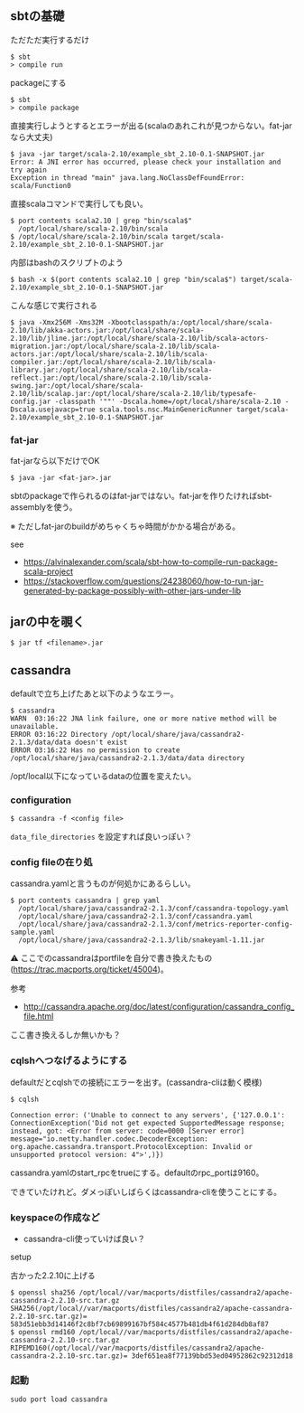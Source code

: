 ## sbtの基礎

ただただ実行するだけ

```
$ sbt
> compile run
```

packageにする

```
$ sbt 
> compile package
```

直接実行しようとするとエラーが出る(scalaのあれこれが見つからない。fat-jarなら大丈夫)

```
$ java -jar target/scala-2.10/example_sbt_2.10-0.1-SNAPSHOT.jar
Error: A JNI error has occurred, please check your installation and try again
Exception in thread "main" java.lang.NoClassDefFoundError: scala/Function0
```

直接scalaコマンドで実行しても良い。

```
$ port contents scala2.10 | grep "bin/scala$"
  /opt/local/share/scala-2.10/bin/scala
$ /opt/local/share/scala-2.10/bin/scala target/scala-2.10/example_sbt_2.10-0.1-SNAPSHOT.jar
```

内部はbashのスクリプトのよう

```
$ bash -x $(port contents scala2.10 | grep "bin/scala$") target/scala-2.10/example_sbt_2.10-0.1-SNAPSHOT.jar
```

こんな感じで実行される

```
$ java -Xmx256M -Xms32M -Xbootclasspath/a:/opt/local/share/scala-2.10/lib/akka-actors.jar:/opt/local/share/scala-2.10/lib/jline.jar:/opt/local/share/scala-2.10/lib/scala-actors-migration.jar:/opt/local/share/scala-2.10/lib/scala-actors.jar:/opt/local/share/scala-2.10/lib/scala-compiler.jar:/opt/local/share/scala-2.10/lib/scala-library.jar:/opt/local/share/scala-2.10/lib/scala-reflect.jar:/opt/local/share/scala-2.10/lib/scala-swing.jar:/opt/local/share/scala-2.10/lib/scalap.jar:/opt/local/share/scala-2.10/lib/typesafe-config.jar -classpath '""' -Dscala.home=/opt/local/share/scala-2.10 -Dscala.usejavacp=true scala.tools.nsc.MainGenericRunner target/scala-2.10/example_sbt_2.10-0.1-SNAPSHOT.jar
```

### fat-jar

fat-jarなら以下だけでOK

```
$ java -jar <fat-jar>.jar
```

sbtのpackageで作られるのはfat-jarではない。fat-jarを作りたければsbt-assemblyを使う。

※ ただしfat-jarのbuildがめちゃくちゃ時間がかかる場合がある。


see

- https://alvinalexander.com/scala/sbt-how-to-compile-run-package-scala-project
- https://stackoverflow.com/questions/24238060/how-to-run-jar-generated-by-package-possibly-with-other-jars-under-lib

## jarの中を覗く

```
$ jar tf <filename>.jar
```

## cassandra

defaultで立ち上げたあと以下のようなエラー。

```
$ cassandra
WARN  03:16:22 JNA link failure, one or more native method will be unavailable.
ERROR 03:16:22 Directory /opt/local/share/java/cassandra2-2.1.3/data/data doesn't exist
ERROR 03:16:22 Has no permission to create /opt/local/share/java/cassandra2-2.1.3/data/data directory
```

/opt/local以下になっているdataの位置を変えたい。

### configuration

```
$ cassandra -f <config file>
```

`data_file_directories` を設定すれば良いっぽい？

### config fileの在り処

cassandra.yamlと言うものが何処かにあるらしい。

```
$ port contents cassandra | grep yaml
  /opt/local/share/java/cassandra2-2.1.3/conf/cassandra-topology.yaml
  /opt/local/share/java/cassandra2-2.1.3/conf/cassandra.yaml
  /opt/local/share/java/cassandra2-2.1.3/conf/metrics-reporter-config-sample.yaml
  /opt/local/share/java/cassandra2-2.1.3/lib/snakeyaml-1.11.jar
```

:warning: ここでのcassandraはportfileを自分で書き換えたもの(https://trac.macports.org/ticket/45004)。

参考

- http://cassandra.apache.org/doc/latest/configuration/cassandra_config_file.html


ここ書き換えるしか無いかも？


### cqlshへつなげるようにする

defaultだとcqlshでの接続にエラーを出す。(cassandra-cliは動く模様)

```
$ cqlsh

Connection error: ('Unable to connect to any servers', {'127.0.0.1': ConnectionException('Did not get expected SupportedMessage response; instead, got: <Error from server: code=0000 [Server error] message="io.netty.handler.codec.DecoderException: org.apache.cassandra.transport.ProtocolException: Invalid or unsupported protocol version: 4">',)})
```

cassandra.yamlのstart_rpcをtrueにする。defaultのrpc_portは9160。

できていたけれど。ダメっぽいしばらくはcassandra-cliを使うことにする。

### keyspaceの作成など

- cassandra-cli使っていけば良い？

setup

古かった2.2.10に上げる

```
$ openssl sha256 /opt/local//var/macports/distfiles/cassandra2/apache-cassandra-2.2.10-src.tar.gz
SHA256(/opt/local//var/macports/distfiles/cassandra2/apache-cassandra-2.2.10-src.tar.gz)= 583d51ebb3d14146f2c8bf7cb69899167bf584c4577b481db4f61d284db8af87
$ openssl rmd160 /opt/local//var/macports/distfiles/cassandra2/apache-cassandra-2.2.10-src.tar.gz
RIPEMD160(/opt/local//var/macports/distfiles/cassandra2/apache-cassandra-2.2.10-src.tar.gz)= 3def651ea8f77139bbd53ed04952862c92312d18
```


### 起動

```
sudo port load cassandra
```
